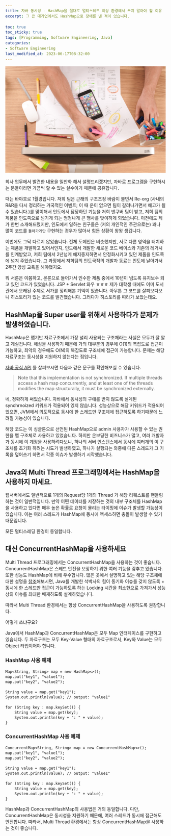 ```yaml
---
title: 자바 동시성 - HashMap을 절대로 멀티스레드 이상 환경에서 쓰지 말아야 할 이유
excerpt: 그 큰 대기업에서도 HashMap으로 장애를 낸 적이 있습니다.

toc: true
toc_sticky: true
tags: [Programming, Software Engineering, Java]
categories:
- Software Engineering
last_modified_at: 2023-06-17T08:32:00
---
```



![Programming_Language_Pic](../../img/post/230617/firmbee-com-gcsNOsPEXfs-unsplash.jpg)

회사 업무에서 발견한 내용을 일반화 해서 설명드리겠지만, 자바로 프로그램을 구현하시는 분들이라면 가끔씩 할 수 있는 실수이기 때문에 공유합니다.

때는 바야흐로 1월경입니다. 저희 팀은 근래의 구조조정 바람이 불면서 Re-org (사내의 R&R을 다시 정리하는 거국적인 이벤트; 이 때 운이 없으면 팀이 갈려나가면서 해고가 될 수 있습니다.)를 맞이해서 인도에서 담당하던 기능을 저희 밴쿠버 팀이 받고, 저희 팀의 제품을 인도쪽으로 넘기게 되는 엄청나게 큰 행사를 맞이하게 되었습니다. 이전에도 제가 한번 소개해드렸지만, 인도에서 일하는 친구들은 (저의 개인적인 주관으로는) 꽤나 많이 코드를 `돌아가게만` 구현하는 경우가 많아서 힘든 상황이 왕왕 생깁니다. 

이번에도 그닥 다르지 않았습니다. 전체 도메인은 비슷했지만, 서로 다른 영역을 터치하는 제품을 개발하고 있어서인지, 인도에서 개발한 새로운 코드 베이스와 기존의 레거시를 인계받았고, 저희 팀에서 2년넘게 애지중지하면서 안정화시키고 있던 제품을 인도쪽에 넘겨 주었습니다. 그 과정에서 저희팀의 인도국적의 개발자 동료는 인도에 날아가서 2주간 양성 교육을 해야했지요.

뭐 서론은 이쯤하고, 본론으로 들어가서 인수한 제품 중에서 10년이 넘도록 유지보수 되고 있던 코드가 있었습니다. JSP + Servlet 와우 ㅎㅎㅎ 제가 대학생 때에도 이미 도서관에서 오래된 주제로 서가를 정리해본 기억이 있습니다. 아무튼 그 코드를 살펴보다보니 히스토리가 있는 코드를 발견했습니다. 그러다가 히스토리를 따라가 보았는데요. 

## HashMap을 Super user를 위해서 사용하다가 문제가 발생하였습니다.

HashMap은 맵기반 자료구조에서 가장 널리 사용되는 구조체라는 사실은 모두가 잘 알고 계실겁니다. 해싱을 사용하기 때문에 가의 대부분의 경우에 O(1)의 복잡도로 접근이 가능하고, 최악의 경우에도 O(N)의 복잡도로 구조체에 접근이 가능합니다. 문제는 해당 자료구조는 동시성을 지원하지 않는다는 점입니다.

[자바 공식 API](https://docs.oracle.com/javase/8/docs/api/java/util/HashMap.html) 를 살펴보시면 다음과 같은 문구를 확인해보실 수 있습니다.

> Note that this implementation is not synchronized. If multiple threads access a hash map concurrently, and at least one of the threads modifies the map structurally, it must be synchronized externally.

네, 정확하게 써있습니다. 자바에서 동시성의 구애를 받지 않도록 설계된 synchrnoized 키워드가 적용되어 있지 않습니다. 성능상으로 해당 키워드가 적용되어 있으면, JVM에서 의도적으로 동시에 한 스레드만 구조체에 접근하도록 하기때문에 느려질 가능성이 있습니다.

해당 코드는 이 싱글톤으로 선언된 HashMap으로 admin 사용자가 사용할 수 있는 권한을 맵 구조체로 사용하고 있었습니다. 하지만 온보딩한 비즈니스가 많고, 여러 개발자가 동시에 이 계정을 사용하려다보니, 하나의 서버 인스턴스에서 동시에 여러개의 이 구조체를 초기화 하려는 시도가 발생하였고, 하나가 실행되는 와중에 다른 스레드가 그 기록을 덮어쓰기 하면서 각종 이슈가 발생하기 시작했습니다.

## Java의 Multi Thread 프로그래밍에서는 HashMap을 사용하지 마세요.

웹서버에서도 일반적으로 1개의 Request당 1개의 Thread 가 해당 리퀘스트를 핸들링하는 것이 일반적입니다. 만약 어떤 데이터를 저장하는 것의 내부 구조체를 HashMap을 사용하고 있다면 매우 높은 확률로 요청이 몰리는 타이밍에 이슈가 발생할 가능성이 있습니다. 이는 여러 스레드가 HashMap에 동시에 액세스하면 충돌이 발생할 수 있기 때문입니다.

모든 멀티스레딩 환경이 동일합니다.

## 대신 ConcurrentHashMap을 사용하세요

Multi Thread 프로그래밍에서는 ConcurrentHashMap을 사용하는 것이 좋습니다. ConcurrentHashMap은 스레드 안전을 보장하기 위한 여러 기능을 갖추고 있습니다. 또한 성능도 HashMap에 비해 우수합니다. 많은 곳에서 설명하고 있는 해당 구조체에 대한 설명을 [참조](https://www.geeksforgeeks.org/concurrenthashmap-in-java/)해보시면, Java를 개발한 석박사의 힘이 동기화 이슈를 갖지 않도록 + 동시에 한 스레드만 접근이 가능하도록 하는 Locking 시간을 최소한으로 가져가서 성능상의 이슈를 최대한 배재하도록 설계하였습니다.

따라서 Multi Thread 환경에서는 항상 ConcurrentHashMap을 사용하도록 권장합니다.

어떻게 쓰냐구요?

Java에서 HashMap과 ConcurrentHashMap은 모두 Map 인터페이스를 구현하고 있습니다. 두 자료구조는 모두 Key-Value 형태의 자료구조로서, Key와 Value는 모두 Object 타입이어야 합니다.

### HashMap 사용 예제

```
Map<String, String> map = new HashMap<>();
map.put("key1", "value1");
map.put("key2", "value2");

String value = map.get("key1");
System.out.println(value); // output: "value1"

for (String key : map.keySet()) {
    String value = map.get(key);
    System.out.println(key + ": " + value);
}
```

### ConcurrentHashMap 사용 예제

```
ConcurrentMap<String, String> map = new ConcurrentHashMap<>();
map.put("key1", "value1");
map.put("key2", "value2");

String value = map.get("key1");
System.out.println(value); // output: "value1"

for (String key : map.keySet()) {
    String value = map.get(key);
    System.out.println(key + ": " + value);
}
```

HashMap과 ConcurrentHashMap의 사용법은 거의 동일합니다. 다만, ConcurrentHashMap은 동시성을 지원하기 때문에, 여러 스레드가 동시에 접근해도 안전합니다. 따라서, Multi Thread 환경에서는 항상 ConcurrentHashMap을 사용하는 것이 좋습니다.